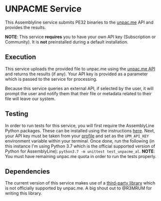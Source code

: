 # UNPACME Service

This Assemblyline service submits PE32 binaries to the [unpac.me](unpac.me) API and provides the results.

**NOTE**: This service **requires** you to have your own API key (Subscription or Community). It is **not** preinstalled during a default installation.

## Execution

This service uploads the provided file to unpac.me using the [unpac.me API](https://api.unpac.me/) and returns the results (if any). Your API key is provided as a parameter which is passed to the service for processing.

Because this service queries an external API, if selected by the user, it will prompt the user and notify them that their file or metadata related to their file will leave our system.

## Testing

In order to run tests for this service, you will first require the AssemblyLine Python packages. These can be installed using the instructions [here](https://cybercentrecanada.github.io/assemblyline4_docs/docs/developer_manual/services/run_your_service.html). Next, your API key must be taken from your [profile](https://www.unpac.me/account#/) and set as the `UPM_API_KEY` environment variable within your terminal. Once done, run the following (in this instance I'm using Python 3.7 which is the official supported version of Python for AssemblyLine): `python3.7 -m unittest test_unpacme_al`. **NOTE**: You must have remaining unpac.me quota in order to run the tests properly.

## Dependencies

The current version of this service makes use of a [third-party library](https://github.com/R3MRUM/unpacme/blob/master/unpacme.py) which is not officially supported by unpac.me. A big shout out to @R3MRUM for writing this library.
